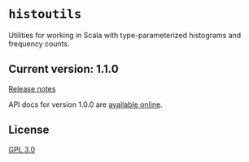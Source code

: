 # `histoutils`

Utilities for working in Scala with type-parameterized histograms and frequency counts.


## Current version: 1.1.0

[Release notes](releases.md)

API docs for version 1.0.0 are [available online](https://neelsmith.github.io/histoutils/api/edu/holycross/shot/histoutils/index.html).


## License

[GPL 3.0](https://opensource.org/licenses/gpl-3.0.html)
